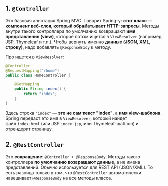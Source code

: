 ## 1. `@Controller`

Это базовая аннотация Spring MVC. Говорит Spring-у: **этот класс — компонент веб-слоя, который обрабатывает HTTP-запросы**. Методы внутри такого контроллера по умолчанию возвращают **имя представления (view)**, которое потом ищется в `ViewResolver` (например, JSP, Thymeleaf и т.п.). Чтобы вернуть именно **данные (JSON, XML, строку)**, надо добавлять `@ResponseBody` к методу.

Про ищется в `ViewResolver`:
```java
@Controller
@RequestMapping("/home")
public class HomeController {

    @GetMapping
    public String index() {
        return "index"; 
    }
}
```

Здесь строка `"index"` — **это не сам текст "index"**, а **имя view-шаблона**.  
Spring передаст это имя в `ViewResolver`, который найдет файл `index.html` (или JSP `index.jsp`, или Thymeleaf-шаблон) и отрендерит страницу.

## 2. `@RestController`

Это **сокращение**: `@Controller + @ResponseBody`. Методы такого контроллера **по умолчанию возвращают данные**, а не имена представлений. Обычно используется для REST API (JSON/XML). То есть разница только в том, что `@RestController` автоматически навешивает `@ResponseBody` на все методы класса.
